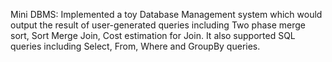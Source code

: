 Mini DBMS: 
Implemented a toy Database Management system which would output the result of user-generated queries including Two phase merge sort, Sort Merge Join, Cost estimation for Join. It also supported SQL queries including Select, From, Where and GroupBy queries.
